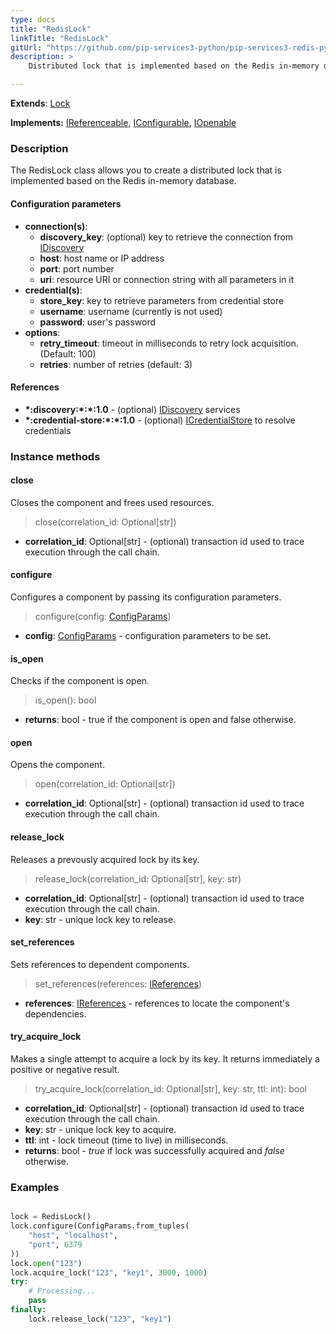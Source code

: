 ```yaml
---
type: docs
title: "RedisLock"
linkTitle: "RedisLock"
gitUrl: "https://github.com/pip-services3-python/pip-services3-redis-python"
description: >
    Distributed lock that is implemented based on the Redis in-memory database.

---
```


**Extends**: [Lock](../../../components/lock/lock)  

**Implements:** [IReferenceable](../../../commons/refer/ireferenceable), [IConfigurable](../../../commons/config/iconfigurable), [IOpenable](../../../commons/run/iopenable)


### Description

The RedisLock class allows you to create a distributed lock that is implemented based on the Redis in-memory database.


#### Configuration parameters

- **connection(s)**:           
    - **discovery_key**: (optional) key to retrieve the connection from [IDiscovery](../../../components/connect/idiscovery)
    - **host**: host name or IP address
    - **port**: port number
    - **uri**: resource URI or connection string with all parameters in it
- **credential(s)**:
    - **store_key**: key to retrieve parameters from credential store
    - **username**: username (currently is not used)
    - **password**: user's password
- **options**:
    - **retry_timeout**: timeout in milliseconds to retry lock acquisition. (Default: 100)
    - **retries**: number of retries (default: 3)


#### References
- **\*:discovery:\*:\*:1.0** - (optional) [IDiscovery](../../../components/connect/idiscovery) services
- **\*:credential-store:\*:\*:1.0** - (optional) [ICredentialStore](../../../components/auth/icredential_store) to resolve credentials



### Instance methods

#### close
Closes the component and frees used resources.

> close(correlation_id: Optional[str])

- **correlation_id**: Optional[str] - (optional) transaction id used to trace execution through the call chain.


#### configure
Configures a component by passing its configuration parameters.

> configure(config: [ConfigParams](../../../commons/config/config_params))

- **config**: [ConfigParams](../../../commons/config/config_params) - configuration parameters to be set.


#### is_open
Checks if the component is open.

> is_open(): bool

- **returns**: bool - true if the component is open and false otherwise.

#### open
Opens the component.

> open(correlation_id: Optional[str])

- **correlation_id**: Optional[str] - (optional) transaction id used to trace execution through the call chain.

#### release_lock
Releases a prevously acquired lock by its key.

> release_lock(correlation_id: Optional[str], key: str)

- **correlation_id**: Optional[str] - (optional) transaction id used to trace execution through the call chain.
- **key**: str - unique lock key to release.

#### set_references
Sets references to dependent components.

> set_references(references: [IReferences](../../../commons/refer/ireferences))

- **references**: [IReferences](../../../commons/refer/ireferences) - references to locate the component's dependencies.


#### try_acquire_lock
Makes a single attempt to acquire a lock by its key.
It returns immediately a positive or negative result.

> try_acquire_lock(correlation_id: Optional[str], key: str, ttl: int): bool

- **correlation_id**: Optional[str] - (optional) transaction id used to trace execution through the call chain.
- **key**: str - unique lock key to acquire.
- **ttl**: int - lock timeout (time to live) in milliseconds.
- **returns**: bool - *true* if lock was successfully acquired and *false* otherwise.

### Examples

```python

lock = RedisLock()
lock.configure(ConfigParams.from_tuples(
    "host", "localhost",
    "port", 6379
))
lock.open("123")
lock.acquire_lock("123", "key1", 3000, 1000)
try:
    # Processing...
    pass
finally:
    lock.release_lock("123", "key1")

```
